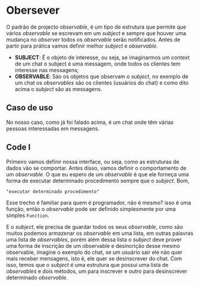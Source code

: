 # Obersever

O padrão de projecto _observable_, é um tipo de estrutura que permite que vários _observable_ se escrevam em um _subject_ e sempre que houver uma mudança no _observer_ todos os _observable_ serão notificados. Antes de partir para prática vamos definir melhor _subject_ e _observable_.

- **SUBJECT**: É o objeto de interesse, ou seja, se imaginarmos um context de um chat o subject é uma messagem, onde todos os clientes tem interesse nas messagens;
- **OBSERVABLE**: São os objetos que observam o _subject_, no exemplo de um chat os _observables_ são os clientes (usuários do chat) e como dito acima o _subject_ são as messagens.

## Caso de uso

No nosso caso, como já foi falado acima, é um chat onde têm várias pessoas interessadas em messagens.

## Code I

Primeiro vamos definir nossa interface, ou seja, como as estruturas de dados vão se comportar. Antes disso, vamos definir o comportamento de um _observable_. O que eu espero de um _observable_ é que ele forneça uma forma de executar determinado procedimento sempre que o _subject_. Bom,

```
"executar determinado procedimento"
```

Esse trecho é familiar para quem é programador, não é mesmo? isso é uma função, então o _observable_ pode ser definido simplesmente por uma simples `Function`.

E o _subject_, ele precisa de guardar todos os seus _observable_, como são muitos podemos armazenar os _observable_ em uma lista, em outras palavras uma lista de _observables_, porém além dessa lista o _subject_ deve prover uma forma de inscrição de um observable e desincrição desse mesmo observable, imagine o exemplo do chat, se um usuário sair ele não quer mais receber mensagens, isto é, ele quer se desinscrever do chat. Com isso, temos que o _subject_ é uma estrutura que possui uma lista de _observables_ e dois métodos, um para inscrever e outro para desinscrever determinado _observable_.